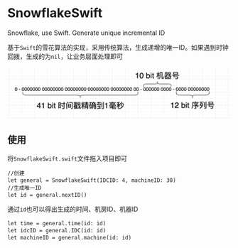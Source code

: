 # SnowflakeSwift

Snowflake, use Swift. Generate unique incremental ID

基于`Swift`的雪花算法的实现，采用传统算法，生成递增的唯一ID。如果遇到时钟回拨，生成的为`nil`，让业务层面处理即可

![](./doc_image/twitter.png)

## 使用

将`SnowflakeSwift.swift`文件拖入项目即可

```
//创建
let general = SnowflakeSwift(IDCID: 4, machineID: 30)
//生成唯一ID
let id = general.nextID()
```

通过`id`也可以得出生成的时间、机房ID、机器ID

```
let time = general.time(id: id)
let idcID = general.IDC(id: id)
let machineID = general.machine(id: id)
```